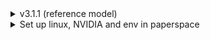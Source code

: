 <details>
<summary>v3.1.1 (reference model)</summary>

___________________________________________________

- When to stop the training? 
  - train with all epoch and replace original model if Pearson correlation is better
- What is the original ensemble method? 
  - use 4 cross validation model to predict 4 score then average 4 score
- cv score in kaggle: xxx
</details>

<details>
<summary>Set up linux, NVIDIA and env in paperspace</summary>

_______________________________________
connect to server
```commandline
ssh paperspace@74.82.31.113 -i C:\Users\auyin11\key_pair\paperspace_key
```
Update and upgrade your Ubuntu instance
```commandline
sudo apt update
sudo apt upgrade 
```
Download and install NVIDIA driver
```commandline
wget https://us.download.nvidia.com/XFree86/Linux-x86_64/465.27/NVIDIA-Linux-x86_64-465.27.run
sudo bash NVIDIA-Linux-x86_64-465.27.run
```
Check gpu status
```commandline
nvidia-smi
```
Install cuda
```commandline
sudo apt install nvidia-cuda-toolkit (may need to reboost)
```
Download and install anaconda
```commandline
wget https://repo.anaconda.com/archive/Anaconda3-2022.05-Linux-x86_64.sh
bash Anaconda3-2022.05-Linux-x86_64.sh
```
Create env by txt file
```commandline
source anaconda3/bin/activate
conda create -n patent_comp --file linux_pantent_requirement.txt -c pytorch -c conda-forge
```
<br>
</details>
